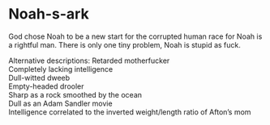 # Noah-s-ark
God chose Noah to be a new start for the corrupted human race for Noah is a rightful man. There is only one tiny problem, Noah is stupid as fuck. 

Alternative descriptions:
Retarded motherfucker  
Completely lacking intelligence  
Dull-witted dweeb  
Empty-headed drooler  
Sharp as a rock smoothed by the ocean  
Dull as an Adam Sandler movie  
Intelligence correlated to the inverted weight/length ratio of Afton’s mom  
